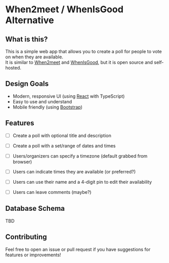 # When2meet / WhenIsGood Alternative


## What is this?

This is a simple web app that allows you to create a poll for people to vote on when they are available.  
It is similar to [When2meet](https://www.when2meet.com/) and [WhenIsGood](https://whenisgood.net/), but it is open source and self-hosted.


## Design Goals

- Modern, responsive UI (using [React](https://reactjs.org/) with TypeScript)
- Easy to use and understand
- Mobile friendly (using [Bootstrap](https://getbootstrap.com/))


## Features

- [ ] Create a poll with optional title and description
- [ ] Create a poll with a set/range of dates and times
- [ ] Users/organizers can specify a timezone (default grabbed from browser)
- [ ] Users can indicate times they are available (or preferred?)
- [ ] Users can use their name and a 4-digit pin to edit their availability
- [ ] Users can leave comments (maybe?)


## Database Schema

TBD


## Contributing

Feel free to open an issue or pull request if you have suggestions for features or improvements!
